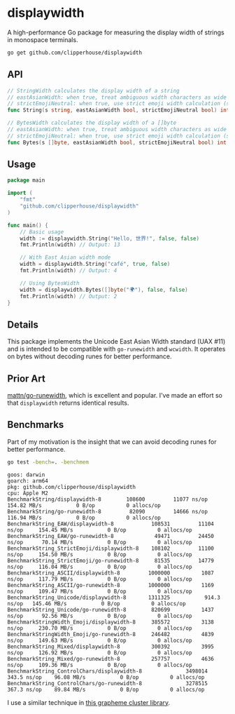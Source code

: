 # displaywidth

A high-performance Go package for measuring the display width of strings in monospace terminals.

```bash
go get github.com/clipperhouse/displaywidth
```

## API

```go
// StringWidth calculates the display width of a string
// eastAsianWidth: when true, treat ambiguous width characters as wide (width 2)
// strictEmojiNeutral: when true, use strict emoji width calculation (some emoji become width 1)
func String(s string, eastAsianWidth bool, strictEmojiNeutral bool) int

// BytesWidth calculates the display width of a []byte
// eastAsianWidth: when true, treat ambiguous width characters as wide (width 2)
// strictEmojiNeutral: when true, use strict emoji width calculation (some emoji become width 1)
func Bytes(s []byte, eastAsianWidth bool, strictEmojiNeutral bool) int
```

## Usage

```go
package main

import (
    "fmt"
    "github.com/clipperhouse/displaywidth"
)

func main() {
    // Basic usage
    width := displaywidth.String("Hello, 世界!", false, false)
    fmt.Println(width) // Output: 13

    // With East Asian width mode
    width = displaywidth.String("café", true, false)
    fmt.Println(width) // Output: 4

    // Using BytesWidth
    width = displaywidth.Bytes([]byte("🌍"), false, false)
    fmt.Println(width) // Output: 2
}
```

## Details

This package implements the Unicode East Asian Width standard (UAX #11) and is intended to be compatible with `go-runewidth` and `wcwidth`. It operates on bytes without decoding runes for better performance.

## Prior Art

[mattn/go-runewidth](https://github.com/mattn/go-runewidth), which is excellent and popular.
I've made an effort so that `displaywidth` returns identical results.

## Benchmarks

Part of my motivation is the insight that we can avoid decoding runes for better performance.

```bash
go test -bench=. -benchmem
```

```
goos: darwin
goarch: arm64
pkg: github.com/clipperhouse/displaywidth
cpu: Apple M2
BenchmarkString/displaywidth-8   	  108600	     11077 ns/op	 154.82 MB/s	       0 B/op	       0 allocs/op
BenchmarkString/go-runewidth-8   	   82090	     14666 ns/op	 116.94 MB/s	       0 B/op	       0 allocs/op
BenchmarkString_EAW/displaywidth-8         	  108531	     11104 ns/op	 154.45 MB/s	       0 B/op	       0 allocs/op
BenchmarkString_EAW/go-runewidth-8         	   49471	     24450 ns/op	  70.14 MB/s	       0 B/op	       0 allocs/op
BenchmarkString_StrictEmoji/displaywidth-8 	  108102	     11100 ns/op	 154.50 MB/s	       0 B/op	       0 allocs/op
BenchmarkString_StrictEmoji/go-runewidth-8 	   81535	     14779 ns/op	 116.04 MB/s	       0 B/op	       0 allocs/op
BenchmarkString_ASCII/displaywidth-8       	 1000000	      1087 ns/op	 117.79 MB/s	       0 B/op	       0 allocs/op
BenchmarkString_ASCII/go-runewidth-8       	 1000000	      1169 ns/op	 109.47 MB/s	       0 B/op	       0 allocs/op
BenchmarkString_Unicode/displaywidth-8     	 1311325	       914.3 ns/op	 145.46 MB/s	       0 B/op	       0 allocs/op
BenchmarkString_Unicode/go-runewidth-8     	  820699	      1437 ns/op	  92.56 MB/s	       0 B/op	       0 allocs/op
BenchmarkStringWidth_Emoji/displaywidth-8  	  385572	      3138 ns/op	 230.70 MB/s	       0 B/op	       0 allocs/op
BenchmarkStringWidth_Emoji/go-runewidth-8  	  246482	      4839 ns/op	 149.63 MB/s	       0 B/op	       0 allocs/op
BenchmarkString_Mixed/displaywidth-8       	  300392	      3995 ns/op	 126.92 MB/s	       0 B/op	       0 allocs/op
BenchmarkString_Mixed/go-runewidth-8       	  257757	      4636 ns/op	 109.36 MB/s	       0 B/op	       0 allocs/op
BenchmarkString_ControlChars/displaywidth-8         	 3498014	       343.5 ns/op	  96.08 MB/s	       0 B/op	       0 allocs/op
BenchmarkString_ControlChars/go-runewidth-8         	 3278515	       367.3 ns/op	  89.84 MB/s	       0 B/op	       0 allocs/op
```

I use a similar technique in [this grapheme cluster library](https://github.com/clipperhouse/uax29).
